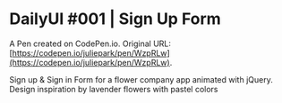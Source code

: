 # DailyUI #001 | Sign Up Form

A Pen created on CodePen.io. Original URL: [https://codepen.io/juliepark/pen/WzpRLw](https://codepen.io/juliepark/pen/WzpRLw).

Sign up & Sign in Form for a flower company app animated with jQuery.  Design inspiration by lavender flowers with pastel colors
